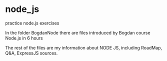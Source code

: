 # node_js
practice node.js exercises

In the folder BogdanNode there are files introduced by Bogdan course Node.js in 6 hours

The rest of the files are my information about NODE JS, including RoadMap, Q&A, ExpressJS sources.
